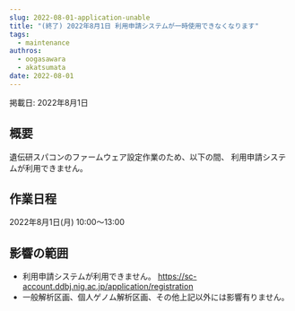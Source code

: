 ```yaml
---
slug: 2022-08-01-application-unable
title: "(終了) 2022年8月1日 利用申請システムが一時使用できなくなります"
tags:
  - maintenance
authros:
  - oogasawara
  - akatsumata
date: 2022-08-01
---
```


掲載日: 2022年8月1日

## 概要

遺伝研スパコンのファームウェア設定作業のため、以下の間、 利用申請システムが利用できません。



## 作業日程

2022年8月1日(月) 10:00～13:00


## 影響の範囲

- 利用申請システムが利用できません。
https://sc-account.ddbj.nig.ac.jp/application/registration
- 一般解析区画、個人ゲノム解析区画、その他上記以外には影響有りません。
